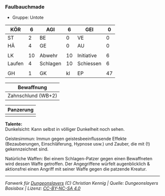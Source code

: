 ### Faulbauchmade  
- Gruppe: Untote  

| KÖR | 6 | AGI | 6 | GEI | 0 |
| --- | --- | --- | --- | --- | --- |
| ST | 2 | BE | 0 | VE | 0 |
| HÄ | 4 | GE | 0 | AU | 0 |
|  |  |  |  |  |  |
| LK | 10 | Abwehr | 10 | Initiative | 6 |
| Laufen | 4 | Schlagen | 10 | Schiessen | 6 |
|  |  |  |  |  |  |
| GH | 1 | GK | kl | EP | 47 |


| Bewaffnung |
| --- |
| Zahnschlund (WB+2) |


| Panzerung |
| --- |
|  |


**Talente:**  
Dunkelsicht: Kann selbst in völliger Dunkelheit noch sehen.

Geistesimmun: Immun gegen geistesbeeinflussende Effekte (Bezauberungen, Einschläferung, Hypnose usw.) und Zauber, die mit (!) gekennzeichnet sind.

Natürliche Waffen: Bei einem Schlagen-Patzer gegen einen Bewaffneten wird dessen Waffe getroffen. Der Angegriffene würfelt augenblicklich & aktionsfrei einen Angriff mit seiner Waffe gegen die patzende Kreatur.





___
*Fanwerk für [Dungeonslayers](https://www.dungeonslayers.net/) (C) Christian Kennig | Quelle: Dungeonslayers Basisbox | Lizenz: [CC-BY-NC-SA 4.0](https://creativecommons.org/licenses/by-nc-sa/4.0/deed.de)*
